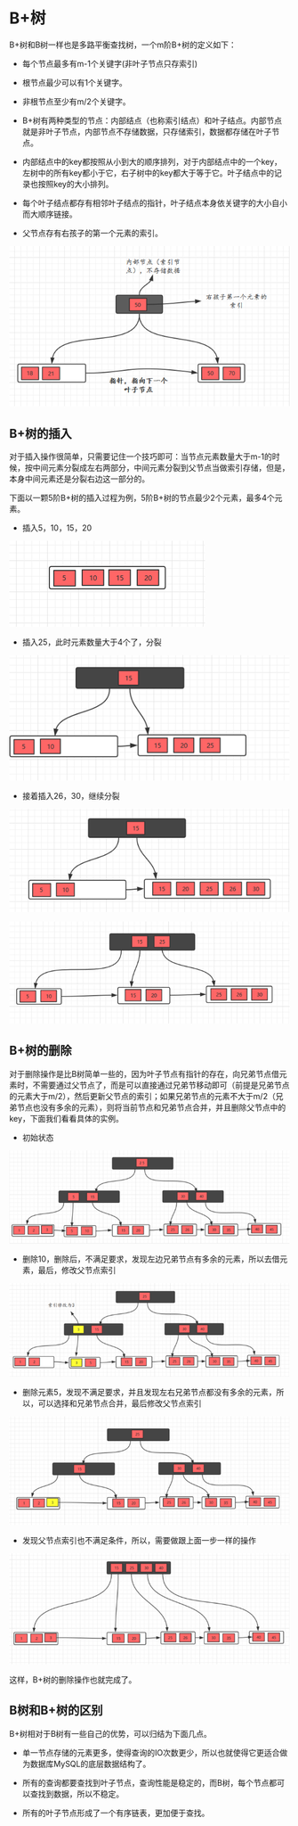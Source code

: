 # B+树

B+树和B树一样也是多路平衡查找树，一个m阶B+树的定义如下：

- 每个节点最多有m-1个关键字(非叶子节点只存索引)

- 根节点最少可以有1个关键字。

- 非根节点至少有m/2个关键字。

- B+树有两种类型的节点：内部结点（也称索引结点）和叶子结点。内部节点就是非叶子节点，内部节点不存储数据，只存储索引，数据都存储在叶子节点。

- 内部结点中的key都按照从小到大的顺序排列，对于内部结点中的一个key，左树中的所有key都小于它，右子树中的key都大于等于它。叶子结点中的记录也按照key的大小排列。

- 每个叶子结点都存有相邻叶子结点的指针，叶子结点本身依关键字的大小自小而大顺序链接。

- 父节点存有右孩子的第一个元素的索引。

![](../assets/19dd3d1e5ad169e8c1bd8fd2dbc67326_1.png)

## B+树的插入

对于插入操作很简单，只需要记住一个技巧即可：当节点元素数量大于m-1的时候，按中间元素分裂成左右两部分，中间元素分裂到父节点当做索引存储，但是，本身中间元素还是分裂右边这一部分的。

下面以一颗5阶B+树的插入过程为例，5阶B+树的节点最少2个元素，最多4个元素。

- 插入5，10，15，20

![](../assets/19dd3d1e5ad169e8c1bd8fd2dbc67326_2.png)

- 插入25，此时元素数量大于4个了，分裂

![](../assets/19dd3d1e5ad169e8c1bd8fd2dbc67326_3.png)

- 接着插入26，30，继续分裂

![](../assets/19dd3d1e5ad169e8c1bd8fd2dbc67326_4.png)

![](../assets/19dd3d1e5ad169e8c1bd8fd2dbc67326_5.png)

## B+树的删除

对于删除操作是比B树简单一些的，因为叶子节点有指针的存在，向兄弟节点借元素时，不需要通过父节点了，而是可以直接通过兄弟节移动即可（前提是兄弟节点的元素大于m/2），然后更新父节点的索引；如果兄弟节点的元素不大于m/2（兄弟节点也没有多余的元素），则将当前节点和兄弟节点合并，并且删除父节点中的key，下面我们看看具体的实例。

- 初始状态

![](../assets/19dd3d1e5ad169e8c1bd8fd2dbc67326_6.png)

- 删除10，删除后，不满足要求，发现左边兄弟节点有多余的元素，所以去借元素，最后，修改父节点索引

![](../assets/19dd3d1e5ad169e8c1bd8fd2dbc67326_7.png)

- 删除元素5，发现不满足要求，并且发现左右兄弟节点都没有多余的元素，所以，可以选择和兄弟节点合并，最后修改父节点索引

![](../assets/19dd3d1e5ad169e8c1bd8fd2dbc67326_8.png)

- 发现父节点索引也不满足条件，所以，需要做跟上面一步一样的操作

![](../assets/19dd3d1e5ad169e8c1bd8fd2dbc67326_9.png)

这样，B+树的删除操作也就完成了。

## B树和B+树的区别

B+树相对于B树有一些自己的优势，可以归结为下面几点。

- 单一节点存储的元素更多，使得查询的IO次数更少，所以也就使得它更适合做为数据库MySQL的底层数据结构了。

- 所有的查询都要查找到叶子节点，查询性能是稳定的，而B树，每个节点都可以查找到数据，所以不稳定。

- 所有的叶子节点形成了一个有序链表，更加便于查找。
